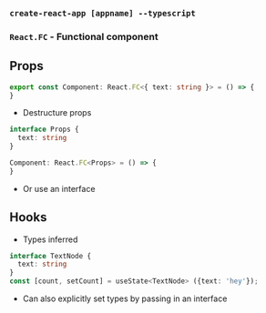 ### `create-react-app [appname] --typescript`

### `React.FC` - Functional component

##  Props

```typescript
export const Component: React.FC<{ text: string }> = () => {
}
```

- Destructure props

```typescript
interface Props {
  text: string
}

Component: React.FC<Props> = () => {
}
```

- Or use an interface

## Hooks

- Types inferred

```typescript
interface TextNode {
  text: string
}
const [count, setCount] = useState<TextNode> ({text: 'hey'});
```

- Can also explicitly set types by passing in an interface